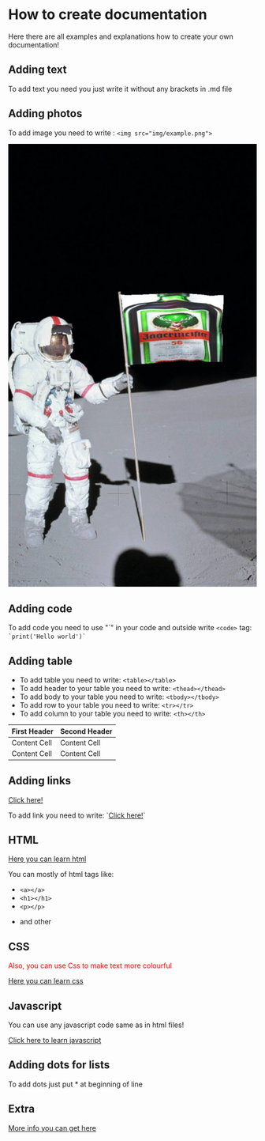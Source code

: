 # How to create documentation
Here there are all examples and explanations how to create your own documentation!

## Adding text
To add text you need you just write it without any brackets in .md file
## Adding photos
To add image you need to write : `<img src="img/example.png">`

<img src="img/jeger.jpg">


## Adding code
To add code you need to use "\`" in your code and outside write `<code>` tag:
<code>\`print('Hello world')\`</code>


## Adding table
* To add table you need to write: `<table></table>`
* To add header to your table you need to write: `<thead></thead>`
* To add body to your table you need to write: `<tbody></tbody>`
* To add row to your table you need to write: `<tr></tr>`
* To add column to your table you need to write: `<th></th>`
<table>
  <thead>
    <tr>
      <th>First Header</th>
      <th>Second Header</th>
    </tr>
  </thead>
  <tbody>
    <tr>
      <td>Content Cell</td>
      <td>Content Cell</td>
    </tr>
    <tr>
      <td>Content Cell</td>
      <td>Content Cell</td>
    </tr>
  </tbody>
</table>

## Adding links
<p><a href="youtube.com">Click here!</a></p>
To add link you need to write: `<a href="youtube.com">Click here!</a>`

## HTML
<a href="https://www.w3schools.com/tags/tag_comment.asp" >Here you can learn html</a>
<p>You can mostly of html tags like:</p>

* `<a></a>`
* `<h1></h1>`
* `<p></p>` 
* <p>and other</p> 




## CSS
<p style="color: red;">Also, you can use Css to make text more colourful</p>
<a href="https://www.w3schools.com/css/default.asp" >Here you can learn css</a>

## Javascript
<p>You can use any javascript code same as in html files!</p>
<a href='https://www.w3schools.com/js/default.asp'>Click here to learn javascript</a>

## Adding dots for lists 
To add dots just put * at beginning of line

## Extra
<a href="https://yakworks.github.io/docmark/cheat-sheet/">More info you can get here</a>